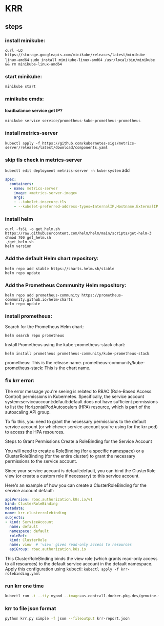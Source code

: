 # KRR

## steps

### install minikube:
```curl -LO https://storage.googleapis.com/minikube/releases/latest/minikube-linux-amd64```
```sudo install minikube-linux-amd64 /usr/local/bin/minikube && rm minikube-linux-amd64```

### start minikube:
```minikube start```

### minikube cmds:
#### loadbalance service get IP?
```minikube service service/prometheus-kube-prometheus-prometheus```

### install metrics-server
```kubectl apply -f https://github.com/kubernetes-sigs/metrics-server/releases/latest/download/components.yaml```

### skip tls check in metrics-server
``kubectl edit deployment metrics-server -n kube-system``
add
```yaml
spec:
  containers:
  - name: metrics-server
    image: <metrics-server-image>
    args:
    - --kubelet-insecure-tls
    - --kubelet-preferred-address-types=InternalIP,Hostname,ExternalIP
```

### install helm
```
curl -fsSL -o get_helm.sh https://raw.githubusercontent.com/helm/helm/main/scripts/get-helm-3
chmod 700 get_helm.sh
./get_helm.sh
helm version
```

### Add the default Helm chart repository:
```
helm repo add stable https://charts.helm.sh/stable
helm repo update
```
### Add the Prometheus Community Helm repository:
```
helm repo add prometheus-community https://prometheus-community.github.io/helm-charts
helm repo update
```

### install prometheus:
Search for the Prometheus Helm chart:
```
helm search repo prometheus
```
Install Prometheus using the kube-prometheus-stack chart:
```
helm install prometheus prometheus-community/kube-prometheus-stack
```
prometheus: This is the release name.
prometheus-community/kube-prometheus-stack: This is the chart name.


### fix krr error:
The error message you're seeing is related to RBAC (Role-Based Access Control) permissions in Kubernetes. Specifically, the service account system:serviceaccount:default:default does not have sufficient permissions to list the HorizontalPodAutoscalers (HPA) resource, which is part of the autoscaling API group.

To fix this, you need to grant the necessary permissions to the default service account (or whichever service account you're using for the krr pod) to access the HPA resources.

Steps to Grant Permissions
Create a RoleBinding for the Service Account

You will need to create a RoleBinding (for a specific namespace) or a ClusterRoleBinding (for the entire cluster) to grant the necessary permissions to the service account.

Since your service account is default:default, you can bind the ClusterRole view (or create a custom role if necessary) to this service account.

Here's an example of how you can create a ClusterRoleBinding for the service account default:
```yaml
apiVersion: rbac.authorization.k8s.io/v1
kind: ClusterRoleBinding
metadata:
name: krr-clusterrolebinding
subjects:
- kind: ServiceAccount
  name: default
  namespace: default
  roleRef:
  kind: ClusterRole
  name: view  # 'view' gives read-only access to resources
  apiGroup: rbac.authorization.k8s.io
```
This ClusterRoleBinding binds the view role (which grants read-only access to all resources) to the default service account in the default namespace.
Apply this configuration using kubectl:
``kubectl apply -f krr-rolebinding.yaml``

### run krr one time
```bash
kubectl run -i --tty mypod --image=us-central1-docker.pkg.dev/genuine-flight-317411/devel/krr:v1.8.3 --rm --restart=Never
```

### krr to file json format
```bash
python krr.py simple -f json --fileoutput krr-report.json
```
